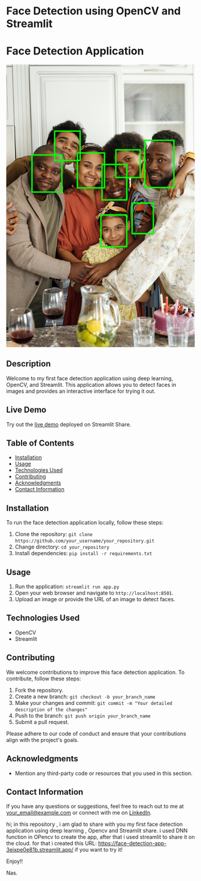 
# Face Detection using OpenCV and Streamlit

# Face Detection Application

![Project Demo](https://github.com/Nasreddine-EL-MAMMERI/face-detection-app/blob/master/face_output%20(2).jpg?raw=true)

## Description
Welcome to my first face detection application using deep learning, OpenCV, and Streamlit. This application allows you to detect faces in images and provides an interactive interface for trying it out.

## Live Demo
Try out the [live demo](https://face-detection-app-3eixpe0e81b.streamlit.app/) deployed on Streamlit Share.

## Table of Contents
- [Installation](#installation)
- [Usage](#usage)
- [Technologies Used](#technologies-used)
- [Contributing](#contributing)
- [Acknowledgments](#acknowledgments)
- [Contact Information](#contact-information)

## Installation
To run the face detection application locally, follow these steps:

1. Clone the repository: `git clone https://github.com/your_username/your_repository.git`
2. Change directory: `cd your_repository`
3. Install dependencies: `pip install -r requirements.txt`

## Usage
1. Run the application: `streamlit run app.py`
2. Open your web browser and navigate to `http://localhost:8501`.
3. Upload an image or provide the URL of an image to detect faces.

## Technologies Used
- OpenCV
- Streamlit

## Contributing
We welcome contributions to improve this face detection application. To contribute, follow these steps:

1. Fork the repository.
2. Create a new branch: `git checkout -b your_branch_name`
3. Make your changes and commit: `git commit -m "Your detailed description of the changes"`
4. Push to the branch: `git push origin your_branch_name`
5. Submit a pull request.

Please adhere to our code of conduct and ensure that your contributions align with the project's goals.

## Acknowledgments
- Mention any third-party code or resources that you used in this section.

## Contact Information
If you have any questions or suggestions, feel free to reach out to me at your_email@example.com or connect with me on [LinkedIn](https://www.linkedin.com/in/nassreddine-elmammeri/).










hi; 
in this repository , i am glad to share with you my first face detection application using deep learning , Opencv and Streamlit share.
i used DNN function in OPencv to create the app, after that i used streamlit to share it on the cloud.
for that i created this URL: https://face-detection-app-3eixpe0e81b.streamlit.app/ if you want to try it!

Enjoy!!

Nas.
